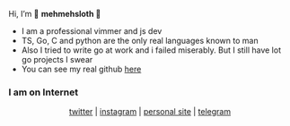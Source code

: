 Hi, I’m :rocket: <b> mehmehsloth </b> :rocket:	

- I am a professional vimmer and js dev
- TS, Go, C and python are the only real languages known to man
- Also I tried to write go at work and i failed miserably. But I still have lot go projects I swear
- You can see my real github [here](https://github.com/ps173) 

### I am on Internet
<p align="center">
 <a href="https://twitter.com/mehmehsloth">twitter</a> | 
 <a href="https://instagram.com/unparalleled173">instagram</a> |  
 <a href="https://ps173.github.io/">personal site</a> | 
 <a href="https://t.me/Spirit_ps17">telegram</a> 
</p>
